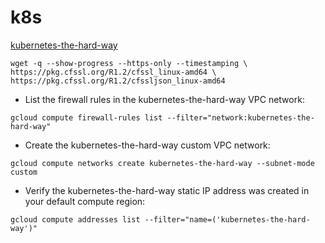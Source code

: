 # k8s
[1]: https://github.com/kelseyhightower/kubernetes-the-hard-way

[kubernetes-the-hard-way][1]

`wget -q --show-progress --https-only --timestamping \
  https://pkg.cfssl.org/R1.2/cfssl_linux-amd64 \
  https://pkg.cfssl.org/R1.2/cfssljson_linux-amd64`
- List the firewall rules in the kubernetes-the-hard-way VPC network:
```
gcloud compute firewall-rules list --filter="network:kubernetes-the-hard-way"
```
- Create the kubernetes-the-hard-way custom VPC network:
```
gcloud compute networks create kubernetes-the-hard-way --subnet-mode custom
```
- Verify the kubernetes-the-hard-way static IP address was created in your default compute region:
```
gcloud compute addresses list --filter="name=('kubernetes-the-hard-way')"
```
